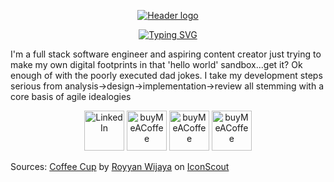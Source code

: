 <p align="center">
  <a href="">
    <img src="https://i.imgur.com/BIQiDJz.png" alt="Header logo">
  </a>
</p>
<p align="center">
  <!-- Typing SVG by DenverCoder1 - https://github.com/DenverCoder1/readme-typing-svg -->
  <a href="https://git.io/typing-svg"><img src="https://readme-typing-svg.herokuapp.com?font=Amatic+SC&weight=700&size=32&pause=1000&color=FFDE59&center=true&width=435&lines=Dad%2FDeveloper%2FCoffee+nerd;Five+years+of+development+experience;I+hyperfocus+on+the+things+that+I+love" alt="Typing SVG" /></a>
</p>

I'm a full stack software engineer and aspiring content creator just trying to make my own digital footprints in that 'hello world' sandbox...get it? Ok enough of with the poorly executed dad jokes. I take my development steps serious from analysis->design->implementation->review all stemming with a core basis of agile idealogies

<p align="center">
  <a href="https://www.linkedin.com/in/dkc86/"><img width="64px" alt="LinkedIn" title="LinkedIn" src="https://i.imgur.com/7ziNQJ3.png"/></a>
  <a href="https://buymeacoffee.com/devvjs"><img width="64px" alt="buyMeACoffee" title="Coffee" src="https://i.imgur.com/XZy4ksY.png"/></a>
  <a href="https://buymeacoffee.com/devvjs"><img width="64px" alt="buyMeACoffee" title="Coffee" src="https://imgur.com/MGhuaTX.png"/></a>
  <a href="https://buymeacoffee.com/devvjs"><img width="64px" alt="buyMeACoffee" title="Coffee" src="https://imgur.com/MGhuaTX.png"/></a>
</p>

Sources:
<a href="https://iconscout.com/icons/coffee-cup" class="text-underline font-size-sm" target="_blank">Coffee Cup</a> by <a href="https://iconscout.com/contributors/royyanwijaya" class="text-underline font-size-sm">Royyan Wijaya</a> on <a href="https://iconscout.com" class="text-underline font-size-sm">IconScout</a>
